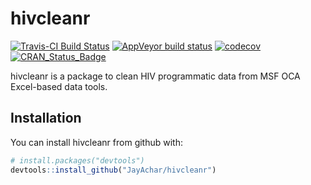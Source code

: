 
<!-- README.md is generated from README.Rmd. Please edit that file -->
hivcleanr
=========

[![Travis-CI Build Status](https://travis-ci.org/JayAchar/hivcleanr.svg?branch=master)](https://travis-ci.org/JayAchar/hivcleanr) [![AppVeyor build status](https://ci.appveyor.com/api/projects/status/github/JayAchar/hivcleanr?branch=master&svg=true)](https://ci.appveyor.com/project/JayAchar/hivcleanr) [![codecov](https://codecov.io/gh/JayAchar/hivcleanr/branch/master/graph/badge.svg)](https://codecov.io/gh/JayAchar/hivcleanr) [![CRAN\_Status\_Badge](http://www.r-pkg.org/badges/version/hivcleanr)](https://cran.r-project.org/package=hivcleanr)

hivcleanr is a package to clean HIV programmatic data from MSF OCA Excel-based data tools.

Installation
------------

You can install hivcleanr from github with:

``` r
# install.packages("devtools")
devtools::install_github("JayAchar/hivcleanr")
```
